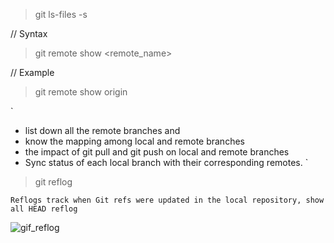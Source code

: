 
>git ls-files -s


// Syntax

>git remote show <remote_name>

// Example

>git remote show origin


`
- list down all the remote branches and
- know the mapping among local and remote branches
- the impact of git pull and git push on local and remote branches
- Sync status of each local branch with their corresponding remotes.
`

>git reflog

`Reflogs track when Git refs were updated in the local repository, show all HEAD reflog`

![gif_reflog](https://res.cloudinary.com/practicaldev/image/fetch/s--AS0ya8UC--/c_imagga_scale,f_auto,fl_progressive,h_420,q_auto,w_1000/https://dev-to-uploads.s3.amazonaws.com/i/rixan4h4z8y94eq89som.png)